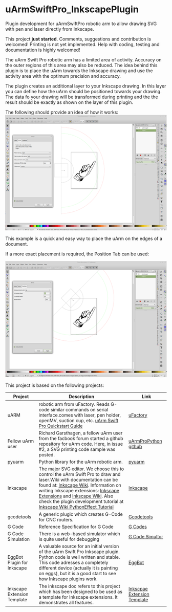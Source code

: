 # uArmSwiftPro_InkscapePlugin
Plugin development for uArmSwiftPro robotic arm to allow drawing SVG with pen and laser directly from Inkscape.

This project **just started**. Comments, suggestions and contribution is welcomed! 
Printing is not yet implemented. Help with coding, testing and documentation is highly welcomed!


The uArm Swift Pro robotic arm has a limited area of activity. Accuracy on the outer regions of this
area may also be reduced. The idea behind this plugin is to place the uArm 
towards the Inkscape drawing and use the activity area with the optimum precision and accuracy.

The plugin creates an additional layer to your Inkscape drawing. In this layer you can define how the uArm 
should be positioned towards your drawing. The data fo your drawing will be transformed during printing and the 
the result should be exactly as shown on the layer of this plugin.

The following should provide an idea of how it works:
![Area Tab Example][AreaTabExample]

This example is a quick and easy way to place the uArm on the edges of a document.

If a more exact placement is required, the Position Tab can be used:

![Position Tab Example][PositionTabExample]



This project is based on the following projects:

| Project                    | Description                                                                                                                                                                                                                                                                                                                                      | Link                                                      |
|----------------------------|--------------------------------------------------------------------------------------------------------------------------------------------------------------------------------------------------------------------------------------------------------------------------------------------------------------------------------------------------|-----------------------------------------------------------|
| uARM                       | robotic arm from uFactory. Reads G-code similar commands on serial interface.comes with laser, pen holder, openMV, suction cup, etc.  [uArm Swift Pro Quickstart Guide](http://download.ufactory.cc/docs/en/uArm-Swift-Pro-Quick-Start-Guide-1.0.pdf)                                                                                              | [uFactory](http://ufactory.cc/#/en/support/)              |
| Fellow uArm user  | Richard Garsthagen, a fellow uArm user from the facbook forum started a github repository for uArm code. Here, in issue #2, a SVG printing code sample was posted.  | [uArmProPython github](https://github.com/AnykeyNL/uArmProPython)              |
| pyuarm                     | Python library for the uArm robotic arm.                                                                                                                                                                                                                                                                                                         | [pyuarm](https://pyuarm.readthedocs.io/en/dev/index.html) |
| Inkscape                   | The major SVG editor. We choose this to control the uArm Swift Pro to draw and laser.Wiki with documentation can be found at: [Inkscape Wiki](http://wiki.inkscape.org/wiki/index.php/Inkscape). Information on writing Inkscape extensions: [Inkscape Extensions](https://inkscape.org/en/develop/extensions/) and [Inkscape Wiki](http://wiki.inkscape.org/wiki/index.php/Script_extensions). Also check the plugin development tutorial at [Inkscape Wiki PythonEffect Tutorial](http://wiki.inkscape.org/wiki/index.php/PythonEffectTutorial) | [Inkscape](https://inkscape.org/en/)                      |
| gcodetools                 | A generic plugic which creates G-Code for CNC routers.                                                                                                                                                                                                                                                                                           | [Gcodetools](http://www.cnc-club.ru/gcodetools)           |
| G Code                 | Reference Specification for G Code                                                                                                                                                                                                                                                                                           | [G Codes](http://linuxcnc.org/docs/html/gcode.html)           |
| G Code Simulation      | There is a web-based simulator which is quite useful for debugging                                                                                                                                                                                                                                                                                           | [G Code Simultor](https://nraynaud.github.io/webgcode/)           |
| EggBot Plugin for Inkscape | A valuable source for an initial version of the uArm Swift Pro Inkscape plugin. Python code is well written and stable. This code adresses a completely different device (actually it is painting on eggs), but it is a good start to see how Inkscape plugins work.                                                                             |  [EggBot](http://egg-bot.com/)                            |
| Inkscape Extension Template | The inkscape doc refers to this project which has been designed to be used as a template for Inkscape extensions. It demonstrates all features. | [Inkscpae Extension Template](https://github.com/Neon22/inkscape_extension_template) |



[AreaTabExample]: https://github.com/fdraeger/uArmSwiftPro_InkscapePlugin/blob/master/design/AreaTab_Example.png "Area Tab Example"

[PositionTabExample]: https://github.com/fdraeger/uArmSwiftPro_InkscapePlugin/blob/master/design/PositionTab_Example.png "Position Tab Example"

